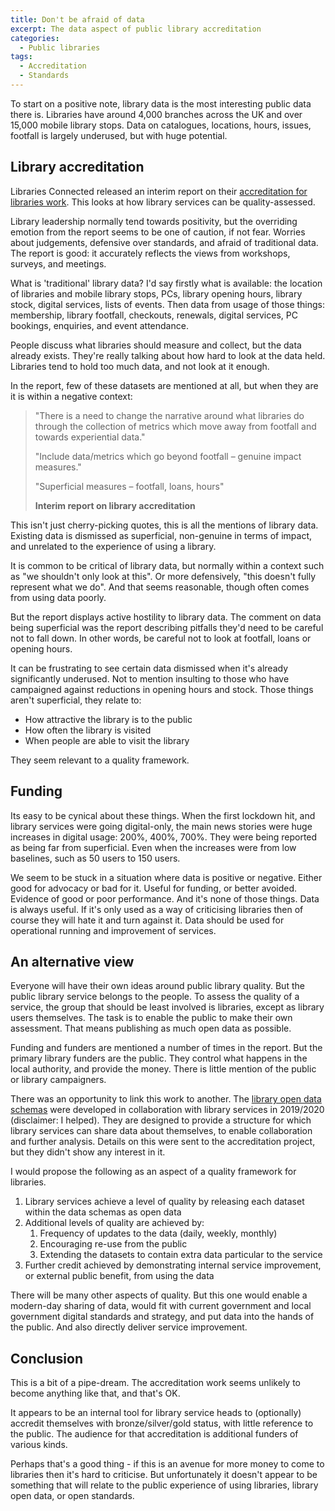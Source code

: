 ```yaml
---
title: Don't be afraid of data
excerpt: The data aspect of public library accreditation
categories:
  - Public libraries 
tags:
  - Accreditation
  - Standards
---
```


To start on a positive note, library data is the most interesting public data there is. Libraries have around 4,000 branches across the UK and over 15,000 mobile library stops. Data on catalogues, locations, hours, issues, footfall is largely underused, but with huge potential.

## Library accreditation

Libraries Connected released an interim report on their [accreditation for libraries work](https://www.librariesconnected.org.uk/news/accreditation-libraries-update). This looks at how library services can be quality-assessed.

Library leadership normally tend towards positivity, but the overriding emotion from the report seems to be one of caution, if not fear. Worries about judgements, defensive over standards, and afraid of traditional data. The report is good: it accurately reflects the views from workshops, surveys, and meetings.

What is 'traditional' library data? I'd say firstly what is available: the location of libraries and mobile library stops, PCs, library opening hours, library stock, digital services, lists of events. Then data from usage of those things: membership, library footfall, checkouts, renewals, digital services, PC bookings, enquiries, and event attendance.

People discuss what libraries should measure and collect, but the data already exists. They're really talking about how hard to look at the data held. Libraries tend to hold too much data, and not look at it enough.

In the report, few of these datasets are mentioned at all, but when they are it is within a negative context:

> "There is a need to change the narrative around what libraries do through the collection of metrics which move away from footfall and towards experiential data."
>
> "Include data/metrics which go beyond footfall – genuine impact measures."
>
> "Superficial measures – footfall, loans, hours"
>
> **Interim report on library accreditation**


This isn't just cherry-picking quotes, this is all the mentions of library data. Existing data is dismissed as superficial, non-genuine in terms of impact, and unrelated to the experience of using a library.

It is common to be critical of library data, but normally within a context such as "we shouldn't only look at this". Or more defensively, "this doesn't fully represent what we do". And that seems reasonable, though often comes from using data poorly.

But the report displays active hostility to library data. The comment on data being superficial was the report describing pitfalls they'd need to be careful not to fall down. In other words, be careful not to look at footfall, loans or opening hours.

It can be frustrating to see certain data dismissed when it's already significantly underused. Not to mention insulting to those who have campaigned against reductions in opening hours and stock. Those things aren't superficial, they relate to:

- How attractive the library is to the public
- How often the library is visited
- When people are able to visit the library

They seem relevant to a quality framework.

## Funding

Its easy to be cynical about these things. When the first lockdown hit, and library services were going digital-only, the main news stories were huge increases in digital usage: 200%, 400%, 700%. They were being reported as being far from superficial. Even when the increases were from low baselines, such as 50 users to 150 users.

We seem to be stuck in a situation where data is positive or negative. Either good for advocacy or bad for it. Useful for funding, or better avoided. Evidence of good or poor performance. And it's none of those things. Data is always useful. If it's only used as a way of criticising libraries then of course they will hate it and turn against it. Data should be used for operational running and improvement of services.

## An alternative view

Everyone will have their own ideas around public library quality. But the public library service belongs to the people. To assess the quality of a service, the group that should be least involved is libraries, except as library users themselves. The task is to enable the public to make their own assessment. That means publishing as much open data as possible.

Funding and funders are mentioned a number of times in the report. But the primary library funders are the public. They control what happens in the local authority, and provide the money. There is little mention of the public or library campaigners.

There was an opportunity to link this work to another. The [library open data schemas](https://schema.librarydata.uk/) were developed in collaboration with library services in 2019/2020 (disclaimer: I helped). They are designed to provide a structure for which library services can share data about themselves, to enable collaboration and further analysis. Details on this were sent to the accreditation project, but they didn't show any interest in it.

I would propose the following as an aspect of a quality framework for libraries.

1. Library services achieve a level of quality by releasing each dataset within the data schemas as open data
2. Additional levels of quality are achieved by:
    1. Frequency of updates to the data (daily, weekly, monthly)
    2. Encouraging re-use from the public
    3. Extending the datasets to contain extra data particular to the service
3. Further credit achieved by demonstrating internal service improvement, or external public benefit, from using the data

There will be many other aspects of quality. But this one would enable a modern-day sharing of data, would fit with current government and local government digital standards and strategy, and put data into the hands of the public. And also directly deliver service improvement.

## Conclusion

This is a bit of a pipe-dream. The accreditation work seems unlikely to become anything like that, and that's OK.

It appears to be an internal tool for library service heads to (optionally) accredit themselves with bronze/silver/gold status, with little reference to the public. The audience for that accreditation is additional funders of various kinds.

Perhaps that's a good thing - if this is an avenue for more money to come to libraries then it's hard to criticise. But unfortunately it doesn't appear to be something that will relate to the public experience of using libraries, library open data, or open standards.

